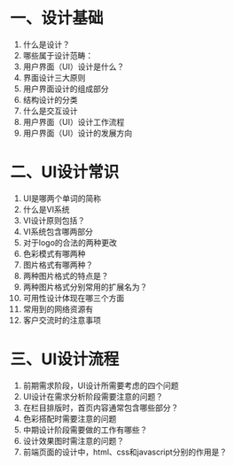 # 一、设计基础
1. 什么是设计？
2. 哪些属于设计范畴：
3. 用户界面（UI）设计是什么？
4. 界面设计三大原则
5. 用户界面设计的组成部分
6. 结构设计的分类
7. 什么是交互设计
9. 用户界面（UI）设计工作流程
10. 用户界面（UI）设计的发展方向
# 二、UI设计常识
1. UI是哪两个单词的简称
2. 什么是VI系统
3. VI设计原则包括？
4. VI系统包含哪两部分
5. 对于logo的合法的两种更改
6. 色彩模式有哪两种
7. 图片格式有哪两种？
8. 两种图片格式的特点是？
9. 两种图片格式分别常用的扩展名为？
10.	可用性设计体现在哪三个方面
11.	常用到的网络资源有
12.	客户交流时的注意事项
# 三、UI设计流程
1. 前期需求阶段，UI设计所需要考虑的四个问题
2. UI设计在需求分析阶段需要注意的问题？
3. 在栏目排版时，首页内容通常包含哪些部分？
4. 色彩搭配时需要注意的问题
5. 中期设计阶段需要做的工作有哪些？
6. 设计效果图时需注意的问题？
7. 前端页面的设计中，html、css和javascript分别的作用是？


